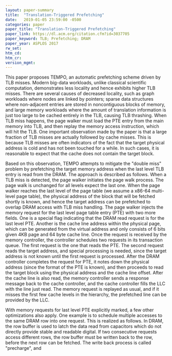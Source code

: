 ```yaml
---
layout: paper-summary
title:  "Translation-Triggered Prefetching"
date:   2019-01-05 23:59:00 -0500
categories: paper
paper_title: "Translation-Triggered Prefetching"
paper_link: https://dl.acm.org/citation.cfm?id=3037705
paper_keyword: TLB; Prefetching; DRAM
paper_year: ASPLOS 2017
rw_set: 
htm_cd: 
htm_cr: 
version_mgmt: 
---
```


This paper proposes TEMPO, an automatic prefetching scheme driven by TLB misses. Modern big-data workloads, unlike classical
scientific computation, demonstrates less locality and hence exhibits higher TLB misses. There are several causes of decreased
locality, such as graph workloads where nodes are linked by pointers; sparse data structures where non-adjacent entries are 
stored in noncontiguous blocks of memory, and large memory workloads where the amount of translation information is just too
large to be cached entirely in the TLB, causing TLB thrashing. When TLB miss happens, the page walker must load the PTE entry from
the main memory into TLB, and then replay the memory access instruction, which will hit the TLB. One important observation made
by the paper is that a large fraction of TLB misses are actually followed by cache misses. This is because TLB misses are often
indicators of the fact that the target physical address is cold and has not been touched for a while. In such cases, it is
reasonable to expect that the cache does not contain the target block.

Based on this observation, TEMPO attempts to mitigate the "double miss" problem by prefetching the target memory address when
the last level TLB entry is read from the DRAM. The approach is described as follows. When a TLB miss is detected, the page walker
initiates the page walk process. The page walk is unchanged for all levels expect the last one. When the page walker reaches the 
last level of the page table (we assume a x86-64 multi-level page table), the physical address of the block that will be 
fetched shortly is known, and hence the target address can be prefetched to overlap DRAM access with TLB miss handling. 
The page walker injects the memory request for the last level page table entry (PTE) with two more fields. One is a special
flag indicating that the DRAM read request is for the last level PTE. Another is the cache line address within the physical 
page, which can be generated from the virtual address and only consists of 6 bits given 4KB page and 64 byte cache line.
Once the request is received by the memory controller, the controller schedules two requests in its transaction queue.
The first request is the one that reads the PTE. The second request reads the target address, and special processing is needed,
since the target address is not known until the first request is processed. After the DRAM controller completes the request for 
PTE, it notes down the physical address (since the format of the PTE is known), and then proceeds to read the target block
using the physical address and the cache line offset. After the cache line is also read, the memory controller sends 
a response message back to the cache controller, and the cache controller fills the LLC with the line just read.
The memory request is replayed as usual, and if it misses the first few cache levels in the hierarchy, the prefetched line
can be provided by the LLC.

With memory requests for last level PTE explicitly marked, a few other optimizations also apply. One example is to schedule 
multiple accesses to the same DRAM row into one request. This is realized as follows. In DRAM, the row buffer is used to latch
the data read from capacitors which do not directly provide stable and readable digital. If two consecutive requests access
different rows, the row buffer must be written back to the row, before the next row can be fetched. The write back process 
is called "precharge", and 